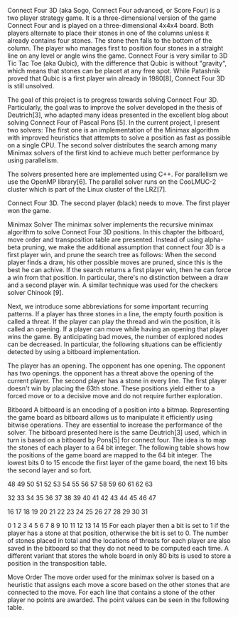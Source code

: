 Connect Four 3D (aka Sogo, Connect Four advanced, or Score Four) is a two player strategy game. It is a three-dimensional version of the game Connect Four and is played on a three-dimensional 4x4x4 board. Both players alternate to place their stones in one of the columns unless it already contains four stones. The stone then falls to the bottom of the column. The player who manages first to position four stones in a straight line on any level or angle wins the game. Connect Four is very similar to 3D Tic Tac Toe (aka Qubic), with the difference that Qubic is without "gravity", which means that stones can be placet at any free spot. While Patashnik proved that Qubic is a first player win already in 1980[8], Connect Four 3D is still unsolved.

The goal of this project is to progress towards solving Connect Four 3D. Particularly, the goal was to improve the solver developed in the thesis of Deutrich[3], who adapted many ideas presented in the excellent blog about solving Connect Four of Pascal Pons [5]. In the current project, I present two solvers: The first one is an implementation of the Minimax algorithm with improved heuristics that attempts to solve a position as fast as possible on a single CPU. The second solver distributes the search among many Minimax solvers of the first kind to achieve much better performance by using parallelism.

The solvers presented here are implemented using C++. For parallelism we use the OpenMP library[6]. The parallel solver runs on the CooLMUC-2 cluster which is part of the Linux cluster of the LRZ[7].

Connect Four 3D. The second player (black) needs to move. The first player won the game.

Minimax Solver
The minimax solver implements the recursive minimax algorithm to solve Connect Four 3D positions. In this chapter the bitboard, move order and transposition table are presented. Instead of using alpha-beta pruning, we make the additional assumption that connect four 3D is a first player win, and prune the search tree as follows: When the second player finds a draw, his other possible moves are pruned, since this is the best he can achive. If the search returns a first player win, then he can force a win from that position. In particular, there's no distinction between a draw and a second player win. A similar technique was used for the checkers solver Chinook [9].

Next, we introduce some abbreviations for some important recurring patterns. If a player has three stones in a line, the empty fourth position is called a threat. If the player can play the thread and win the position, it is called an opening. If a player can move while having an opening that player wins the game. By anticipating bad moves, the number of explored nodes can be decreased. In particular, the following situations can be efficiently detected by using a bitboard implementation.

The player has an opening.
The opponent has one opening.
The opponent has two openings.
the opponent has a threat above the opening of the current player.
The second player has a stone in every line.
The first player doesn't win by placing the 63th stone.
These positions yield either to a forced move or to a decisive move and do not require further exploration.

Bitboard
A bitboard is an encoding of a position into a bitmap. Representing the game board as bitboard allows us to manipulate it efficiently using bitwise operations. They are essential to increase the performance of the solver. The bitboard presented here is the same Deutrich[3] used, which in turn is based on a bitboard by Pons[5] for connect four. The idea is to map the stones of each player to a 64 bit integer. The following table shows how the positions of the game board are mapped to the 64 bit integer. The lowest bits 0 to 15 encode the first layer of the game board, the next 16 bits the second layer and so fort.

48 49 50 51
52 53 54 55
56 57 58 59
60 61 62 63

32 33 34 35
36 37 38 39
40 41 42 43
44 45 46 47

16 17 18 19
20 21 22 23
24 25 26 27
28 29 30 31

0  1  2  3
4  5  6  7
8  9 10 11
12 13 14 15
For each player then a bit is set to 1 if the player has a stone at that position, otherwise the bit is set to 0. The number of stones placed in total and the locations of threats for each player are also saved in the bitboard so that they do not need to be computed each time. A different variant that stores the whole board in only 80 bits is used to store a position in the transposition table.

Move Order
The move order used for the minimax solver is based on a heuristic that assigns each move a score based on the other stones that are connected to the move. For each line that contains a stone of the other player no points are awarded. The point values can be seen in the following table.

